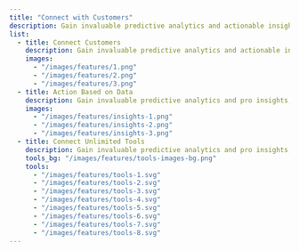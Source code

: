 ```yaml
---
title: "Connect with Customers"
description: Gain invaluable predictive analytics and actionable insights, empowering your team to make data-driven decisions and close.
list:
  - title: Connect Customers
    description: Gain invaluable predictive analytics and actionable insights, empowering your to make sales.
    images:
      - "/images/features/1.png"
      - "/images/features/2.png"
      - "/images/features/3.png"
  - title: Action Based on Data
    description: Gain invaluable predictive analytics and pro insights, empowering your to make data-driven decisions.
    images:
      - "/images/features/insights-1.png"
      - "/images/features/insights-2.png"
      - "/images/features/insights-3.png"
  - title: Connect Unlimited Tools
    description: Gain invaluable predictive analytics and pro insights, empowering your to make data-driven decisions.
    tools_bg: "/images/features/tools-images-bg.png"
    tools:
      - "/images/features/tools-1.svg"
      - "/images/features/tools-2.svg"
      - "/images/features/tools-3.svg"
      - "/images/features/tools-4.svg"
      - "/images/features/tools-5.svg"
      - "/images/features/tools-6.svg"
      - "/images/features/tools-7.svg"
      - "/images/features/tools-8.svg"
---
```

